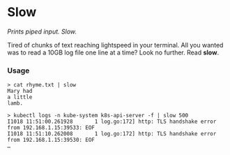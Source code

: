 # Slow
_Prints piped input. Slow._

Tired of chunks of text reaching lightspeed in your terminal. All you wanted was to read a 10GB log file one line at a time? Look no further. Read **slow**.

### Usage
```
> cat rhyme.txt | slow
Mary had
a little
lamb.

> kubectl logs -n kube-system k8s-api-server -f | slow 500
I1018 11:51:00.261928       1 log.go:172] http: TLS handshake error from 192.168.1.15:39533: EOF
I1018 11:51:10.262008       1 log.go:172] http: TLS handshake error from 192.168.1.15:39530: EOF
…
```
